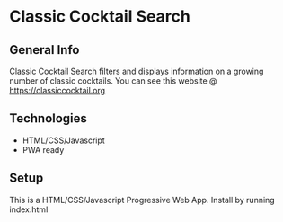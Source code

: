 # Classic Cocktail Search

## General Info
Classic Cocktail Search filters and displays information on a growing number of classic cocktails.
You can see this website @ https://classiccocktail.org

## Technologies
- HTML/CSS/Javascript
- PWA ready

## Setup
This is a HTML/CSS/Javascript Progressive Web App.
Install by running index.html
